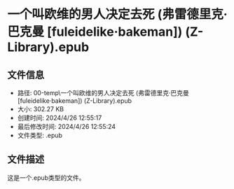 ﻿# 一个叫欧维的男人决定去死 (弗雷德里克·巴克曼 [fuleidelike·bakeman]) (Z-Library).epub

## 文件信息
- 路径: 00-temp\一个叫欧维的男人决定去死 (弗雷德里克·巴克曼 [fuleidelike·bakeman]) (Z-Library).epub
- 大小: 302.27 KB
- 创建时间: 2024/4/26 12:55:17
- 最后修改时间: 2024/4/26 12:55:24
- 文件类型: .epub

## 文件描述
这是一个.epub类型的文件。

